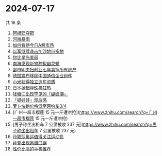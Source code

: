 # 2024-07-17

共 18 条

<!-- BEGIN -->
<!-- 最后更新时间 Wed Jul 17 2024 21:16:24 GMT+0800 (China Standard Time) -->

1. [阿根廷夺冠](https://www.zhihu.com/search?q=阿根廷夺冠)
1. [河南暴雨](https://www.zhihu.com/search?q=河南暴雨)
1. [如何看待今日A股市场](https://www.zhihu.com/search?q=如何看待今日A股市场)
1. [以军继续袭击加沙地带多地](https://www.zhihu.com/search?q=以军继续袭击加沙地带多地)
1. [你比星光美丽](https://www.zhihu.com/search?q=你比星光美丽)
1. [南海发现新物种拟幽灵蛸](https://www.zhihu.com/search?q=南海发现新物种拟幽灵蛸)
1. [邹市明夫妇创业七年卖掉所有房产](https://www.zhihu.com/search?q=邹市明夫妇创业七年卖掉所有房产)
1. [德国宣布移除中国通信企业组件](https://www.zhihu.com/search?q=德国宣布移除中国通信企业组件)
1. [小米获得独立造车资质](https://www.zhihu.com/search?q=小米获得独立造车资质)
1. [日本掀起弹珠机狂热](https://www.zhihu.com/search?q=日本掀起弹珠机狂热)
1. [钱塘江出现罕见的「蝴蝶潮」](https://www.zhihu.com/search?q=钱塘江出现罕见的「蝴蝶潮」)
1. [「抓娃娃」观后感](https://www.zhihu.com/search?q=「抓娃娃」观后感)
1. [萝卜快跑价格低至网约车3/4](https://www.zhihu.com/search?q=萝卜快跑价格低至网约车3/4)
1. [广州一超市榴莲 15
   元一斤遭哄抢](https://www.zhihu.com/search?q=广州一超市榴莲 15 元一斤遭哄抢)
1. [男子称坐出租车 7 公里被收 237
   元](https://www.zhihu.com/search?q=男子称坐出租车 7 公里被收 237 元)
1. [孙颖莎奥运值得关注运动员](https://www.zhihu.com/search?q=孙颖莎奥运值得关注运动员)
1. [拜登出现离谱口误](https://www.zhihu.com/search?q=拜登出现离谱口误)
1. [性价比高的手机推荐](https://www.zhihu.com/search?q=性价比高的手机推荐)

<!-- END -->
